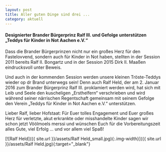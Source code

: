 ```yaml
---
layout: post
title: Aller guten Dinge sind drei ...
category: aktuell
---
```


#### Designierter Brander Bürgerprinz Ralf III. und Gefolge unterstützen „Teddys für Kinder in Not Aachen e.V.“

Dass die Brander Bürgerprinzen nicht nur ein großes Herz für den Fastelovvend, sondern auch für Kinder in Not haben, stellten in der Session 2011 bereits Ralf II. Bongartz und in der Session 2015 Dirk II. Maaßen eindrucksvoll unter Beweis.

Und auch in der kommenden Session werden unsere kleinen Tröste-Teddys wieder op dr Brand unterwegs sein! Denn auch Ralf Held, der am 2. Januar 2016 zum Brander Bürgerprinz Ralf III. proklamiert werden wird, hat sich mit Leib und Seele den kuscheligen „Ersthelfern“ verschrieben und wird während seiner närrischen Regentschaft gemeinsam mit seinem Gefolge den Verein „Teddys für Kinder in Not Aachen e.V.“ unterstützen.

Lieber Ralf, lieber Hofstaat: Für Euer tolles Engagement und Euer großes Herz für verletzte, akut erkrankte oder misshandelte Kinder sagen wir schon jetzt Vöölmoels merssi und wünschen Euch für die Vorbereitungszeit alles Gute, viel Erfolg ... und vor allem viel Spaß!

[![Ralf Held]({{ site.url }}/assets/Ralf Held_small.jpg){:.img-width}]({{ site.url }}/assets/Ralf Held.jpg){:target="_blank"}
